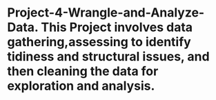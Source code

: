 # Project-4-Wrangle-and-Analyze-Data. This Project involves data gathering,assessing to identify tidiness and structural issues, and then cleaning the data for exploration and analysis.

